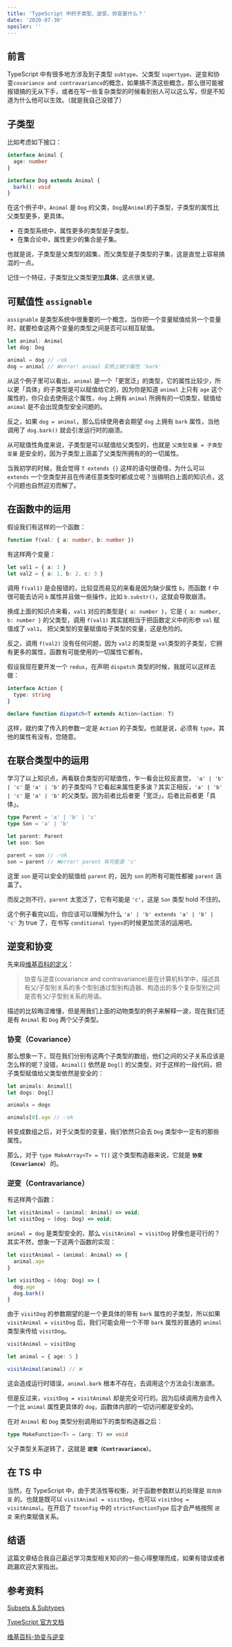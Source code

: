 ```yaml
---
title: 'TypeScript 中的子类型、逆变、协变是什么？'
date: '2020-07-30'
spoiler: ''
---
```


## 前言

TypeScript 中有很多地方涉及到子类型 `subtype`、父类型 `supertype`、逆变和协变`covariance and contravariance`的概念，如果搞不清这些概念，那么很可能被报错搞的无从下手，或者在写一些复杂类型的时候看到别人可以这么写，但是不知道为什么他可以生效。（就是我自己没错了）

## 子类型

比如考虑如下接口：

```ts
interface Animal {
  age: number
}

interface Dog extends Animal {
  bark(): void
}
```

在这个例子中，`Animal` 是 `Dog` 的父类，`Dog`是`Animal`的子类型，子类型的属性比父类型更多，更具体。

- 在类型系统中，属性更多的类型是子类型。
- 在集合论中，属性更少的集合是子集。

也就是说，子类型是父类型的超集，而父类型是子类型的子集，这是直觉上容易搞混的一点。

记住一个特征，子类型比父类型更加**具体**，这点很关键。

## 可赋值性 `assignable`

`assignable` 是类型系统中很重要的一个概念，当你把一个变量赋值给另一个变量时，就要检查这两个变量的类型之间是否可以相互赋值。

```ts
let animal: Animal
let dog: Dog

animal = dog // ✅ok
dog = animal // ❌error! animal 实例上缺少属性 'bark'
```

从这个例子里可以看出，`animal` 是一个「更宽泛」的类型，它的属性比较少，所以更「具体」的子类型是可以赋值给它的，因为你是知道 `animal` 上只有 `age` 这个属性的，你只会去使用这个属性，`dog` 上拥有 `animal` 所拥有的一切类型，赋值给 `animal` 是不会出现类型安全问题的。

反之，如果 `dog = animal`，那么后续使用者会期望 `dog` 上拥有 `bark` 属性，当他调用了 `dog.bark()` 就会引发运行时的崩溃。

从可赋值性角度来说，子类型是可以赋值给父类型的，也就是 `父类型变量 = 子类型变量` 是安全的，因为子类型上涵盖了父类型所拥有的的一切属性。

当我初学的时候，我会觉得 `T extends {}` 这样的语句很奇怪，为什么可以 `extends` 一个空类型并且在传递任意类型时都成立呢？当搞明白上面的知识点，这个问题也自然迎刃而解了。

## 在函数中的运用

假设我们有这样的一个函数：

```ts
function f(val: { a: number; b: number })
```

有这样两个变量：

```ts
let val1 = { a: 1 }
let val2 = { a: 1, b: 2, c: 3 }
```

调用 `f(val1)` 是会报错的，比较显而易见的来看是因为缺少属性 `b`，而函数 `f` 中很可能去访问 `b` 属性并且做一些操作，比如 `b.substr()`，这就会导致崩溃。

换成上面的知识点来看，`val1` 对应的类型是`{ a: number }`，它是 `{ a: number, b: number }` 的父类型，调用 `f(val1)` 其实就相当于把函数定义中的形参 `val` 赋值成了 `val1`，
把父类型的变量赋值给子类型的变量，这是危险的。

反之，调用 `f(val2)` 没有任何问题，因为 `val2` 的类型是 `val`类型的子类型，它拥有更多的属性，函数有可能使用的一切属性它都有。

假设我现在要开发一个 `redux`，在声明 `dispatch` 类型的时候，我就可以这样去做：

```ts
interface Action {
  type: string
}

declare function dispatch<T extends Action>(action: T)
```

这样，就约束了传入的参数一定是 `Action` 的子类型。也就是说，必须有 `type`，其他的属性有没有，您随意。

## 在联合类型中的运用

学习了以上知识点，再看联合类型的可赋值性，乍一看会比较反直觉， `'a' | 'b' | 'c'` 是 `'a' | 'b'` 的子类型吗？它看起来属性更多诶？其实正相反，`'a' | 'b' | 'c'` 是 `'a' | 'b'` 的父类型。因为前者比后者更「宽泛」，后者比前者更「具体」。

```ts
type Parent = 'a' | 'b' | 'c'
type Son = 'a' | 'b'

let parent: Parent
let son: Son

parent = son // ✅ok
son = parent // ❌error! parent 有可能是 'c'
```

这里 `son` 是可以安全的赋值给 `parent` 的，因为 `son` 的所有可能性都被 `parent` 涵盖了。

而反之则不行，`parent` 太宽泛了，它有可能是 `'c'`，这是 `Son` 类型 hold 不住的。

这个例子看完以后，你应该可以理解为什么 `'a' | 'b' extends 'a' | 'b' | 'c'` 为 true 了，在书写 `conditional types`的时候更加灵活的运用吧。

## 逆变和协变

先来段[维基百科的定义](https://zh.wikipedia.org/wiki/%E5%8D%8F%E5%8F%98%E4%B8%8E%E9%80%86%E5%8F%98)：

> 协变与逆变(covariance and contravariance)是在计算机科学中，描述具有父/子型别关系的多个型别通过型别构造器、构造出的多个复杂型别之间是否有父/子型别关系的用语。

描述的比较晦涩难懂，但是用我们上面的动物类型的例子来解释一波，现在我们还是有 `Animal` 和 `Dog` 两个父子类型。

### 协变（Covariance）

那么想象一下，现在我们分别有这两个子类型的数组，他们之间的父子关系应该是怎么样的呢？没错，`Animal[]` 依然是 `Dog[]` 的父类型，对于这样的一段代码，把子类型赋值给父类型依然是安全的：

```ts
let animals: Animal[]
let dogs: Dog[]

animals = dogs

animals[0].age // ✅ok
```

转变成数组之后，对于父类型的变量，我们依然只会去 `Dog` 类型中一定有的那些属性。

那么，对于 `type MakeArray<T> = T[]` 这个类型构造器来说，它就是 **`协变（Covariance）`** 的。

### 逆变（Contravariance）

有这样两个函数：

```ts
let visitAnimal = (animal: Animal) => void;
let visitDog = (dog: Dog) => void;
```

`animal = dog` 是类型安全的，那么 `visitAnimal = visitDog` 好像也是可行的？其实不然，想象一下这两个函数的实现：

```ts
let visitAnimal = (animal: Animal) => {
  animal.age
}

let visitDog = (dog: Dog) => {
  dog.age
  dog.bark()
}
```

由于 `visitDog` 的参数期望的是一个更具体的带有 `bark` 属性的子类型，所以如果 `visitAnimal = visitDog` 后，我们可能会用一个不带 `bark` 属性的普通的 `animal` 类型来传给 `visitDog`。

```ts
visitAnimal = visitDog

let animal = { age: 5 }

visitAnimal(animal) // ❌
```

这会造成运行时错误，`animal.bark` 根本不存在，去调用这个方法会引发崩溃。

但是反过来，`visitDog = visitAnimal` 却是完全可行的。因为后续调用方会传入一个比 `animal` 属性更具体的 `dog`，函数体内部的一切访问都是安全的。

在对 `Animal` 和 `Dog` 类型分别调用如下的类型构造器之后：

```ts
type MakeFunction<T> = (arg: T) => void
```

父子类型关系逆转了，这就是 **`逆变（Contravariance）`**。

## 在 TS 中

当然，在 TypeScript 中，由于灵活性等权衡，对于函数参数默认的处理是 `双向协变` 的。也就是既可以 `visitAnimal = visitDog`，也可以 `visitDog = visitAnimal`。在开启了 `tsconfig` 中的 `strictFunctionType` 后才会严格按照 `逆变` 来约束赋值关系。

## 结语

这篇文章结合我自己最近学习类型相关知识的一些心得整理而成，如果有错误或者疏漏欢迎大家指出。

## 参考资料

[Subsets & Subtypes](https://flow.org/en/docs/lang/subtypes/)

[TypeScript 官方文档](https://www.staging-typescript.org/docs/handbook/type-compatibility.html)

[维基百科-协变与逆变](https://zh.wikipedia.org/wiki/%E5%8D%8F%E5%8F%98%E4%B8%8E%E9%80%86%E5%8F%98)
